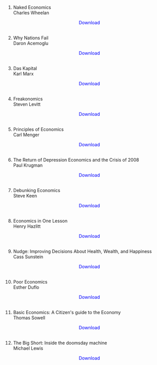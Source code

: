 1.  Naked Economics</br>
                Charles Wheelan</br>
               <a href="https://github.com/manjunath5496/Economics-Books/blob/master/p75.pdf" target="_blank" style="text-decoration:none"> <font color="blue"> <center> Download</center></font> </a></br>
                
2. Why Nations Fail</br>
                Daron Acemoglu</br>
               <a href="https://github.com/manjunath5496/Economics-Books/blob/master/p104.pdf" target="_blank" style="text-decoration:none"> <font color="blue"> <center> Download</center></font> </a></br>
                
3.  Das Kapital</br>
                Karl Marx</br>
               <a href="https://github.com/manjunath5496/Economics-Books/blob/master/pdf080.pdf" target="_blank" style="text-decoration:none"> <font color="blue"> <center> Download</center></font> </a></br>
                
            
4.  Freakonomics</br>
                Steven Levitt</br>
               <a href="https://github.com/manjunath5496/Economics-Books/blob/master/pdf850.pdf" target="_blank" style="text-decoration:none"> <font color="blue"> <center> Download</center></font> </a></br>
                
            
5.  Principles of Economics</br>
                Carl Menger</br>
               <a href="https://github.com/manjunath5496/Economics-Books/blob/master/pdf856.pdf" target="_blank" style="text-decoration:none"> <font color="blue"> <center> Download</center></font> </a></br>
                
6.  The Return of Depression Economics and the Crisis of 2008</br>
                Paul Krugman</br>
               <a href="https://github.com/manjunath5496/Economics-Books/blob/master/pdf1011.pdf" target="_blank" style="text-decoration:none"> <font color="blue"> <center> Download</center></font> </a></br>
                
            
7.  Debunking Economics</br>
                Steve Keen</br>
               <a href="https://github.com/manjunath5496/Economics-Books/blob/master/pdf1012.pdf" target="_blank" style="text-decoration:none"> <font color="blue"> <center> Download</center></font> </a></br>
                
8.  Economics in One Lesson</br>
                Henry Hazlitt</br>
               <a href="https://github.com/manjunath5496/Economics-Books/blob/master/pdf1017.pdf" target="_blank" style="text-decoration:none"> <font color="blue"> <center> Download</center></font> </a></br>
                
            
9. Nudge: Improving Decisions About Health, Wealth, and Happiness</br>
                Cass Sunstein</br>
               <a href="https://github.com/manjunath5496/Economics-Books/blob/master/pdf1018.pdf" target="_blank" style="text-decoration:none"> <font color="blue"> <center> Download</center></font> </a></br>
                
10.  Poor Economics</br>
                Esther Duflo</br>
               <a href="https://github.com/manjunath5496/Economics-Books/blob/master/sh151.pdf" target="_blank" style="text-decoration:none"> <font color="blue"> <center> Download</center></font> </a></br>
                
11.  Basic Economics: A Citizen's guide to the Economy </br>
                Thomas Sowell</br>
               <a href="https://github.com/manjunath5496/Economics-Books/blob/master/sh152.pdf" target="_blank" style="text-decoration:none"> <font color="blue"> <center> Download</center></font> </a></br>
                
            
12. The Big Short: Inside the doomsday machine </br>
                Michael Lewis</br>
               <a href="https://github.com/manjunath5496/Economics-Books/blob/master/sh153.pdf" target="_blank" style="text-decoration:none"> <font color="blue"> <center> Download</center></font> </a></br>
                
            
